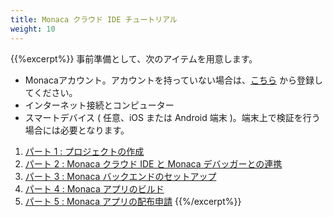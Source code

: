 ```yaml
---
title: Monaca クラウド IDE チュートリアル
weight: 10
---
```


{{%excerpt%}}
事前準備として、次のアイテムを用意します。

- Monacaアカウント。アカウントを持っていない場合は、[こちら](https://monaca.mobi/ja/register/start) から登録してください。
- インターネット接続とコンピューター
- スマートデバイス ( 任意、iOS または Android 端末 )。端末上で検証を行う場合には必要となります。

1. [パート 1 : プロジェクトの作成](starting_project)
2. [パート 2 : Monaca クラウド IDE と Monaca デバッガーとの連携](testing_debugging)
3. [パート 3 : Monaca バックエンドのセットアップ](adding_backend)
4. [パート 4 : Monaca アプリのビルド](building_app)
5. [パート 5 : Monaca アプリの配布申請](publishing_app)
{{%/excerpt%}}